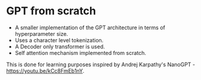 # GPT from scratch
- A smaller implementation of the GPT architecture in terms of hyperparameter size. 
- Uses a character level tokenization. 
- A Decoder only transformer is used.
- Self attention mechanism implemented from scratch.

This is done for learning purposes inspired by Andrej Karpathy's NanoGPT - https://youtu.be/kCc8FmEb1nY.
